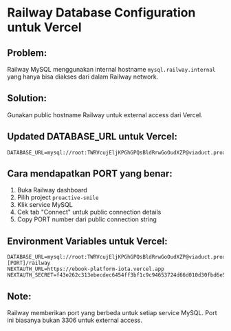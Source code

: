 # Railway Database Configuration untuk Vercel

## Problem:
Railway MySQL menggunakan internal hostname `mysql.railway.internal` yang hanya bisa diakses dari dalam Railway network.

## Solution:
Gunakan public hostname Railway untuk external access dari Vercel.

## Updated DATABASE_URL untuk Vercel:
```
DATABASE_URL=mysql://root:TWRVcujEljKPGhGPQsBldRrwGoOudXZP@viaduct.proxy.rlwy.net:PORT/railway
```

## Cara mendapatkan PORT yang benar:
1. Buka Railway dashboard
2. Pilih project `proactive-smile`
3. Klik service MySQL
4. Cek tab "Connect" untuk public connection details
5. Copy PORT number dari public connection string

## Environment Variables untuk Vercel:
```
DATABASE_URL=mysql://root:TWRVcujEljKPGhGPQsBldRrwGoOudXZP@viaduct.proxy.rlwy.net:[PORT]/railway
NEXTAUTH_URL=https://ebook-platform-iota.vercel.app
NEXTAUTH_SECRET=f43e262c313ebecdec6454ff3bf1c9c94653724d66d010d30fbd6e5a3e398356
```

## Note:
Railway memberikan port yang berbeda untuk setiap service MySQL. 
Port ini biasanya bukan 3306 untuk external access.
